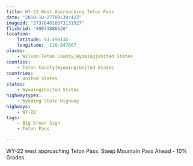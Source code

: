```yaml
---
title: WY-22 West Approaching Teton Pass
date: "2019-10-27T09:39:42Z"
imageid: "273764818573131927"
flickrid: "49073886628"
location:
    latitude: 43.499135
    longitude: -110.847607
places:
    - Wilson|Teton County|Wyoming|United States
counties:
    - Teton County|Wyoming|United States
countries:
    - United States
states:
    - Wyoming|United States
highwaytypes:
    - Wyoming State Highway
highways:
    - WY-22
tags:
    - Big Green Sign
    - Teton Pass

---
```

WY-22 west approaching Teton Pass.  Steep Mountain Pass Ahead - 10% Grades.